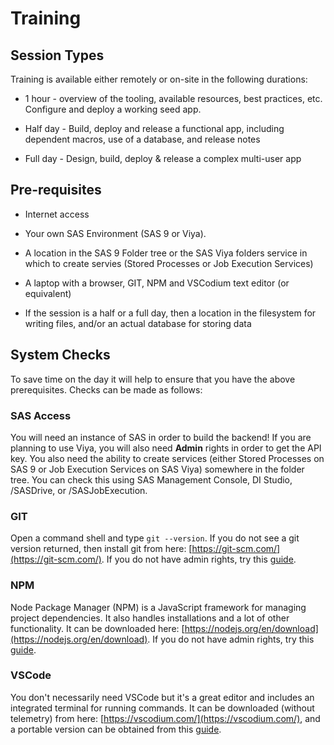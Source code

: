 # Training

## Session Types
Training is available either remotely or on-site in the following durations:

* 1 hour - overview of the tooling, available resources, best practices, etc.  Configure and deploy a working seed app.

* Half day - Build, deploy and release a functional app, including dependent macros, use of a database, and release notes

* Full day - Design, build, deploy & release a complex multi-user app

## Pre-requisites

* Internet access

* Your own SAS Environment (SAS 9 or Viya).

* A location in the SAS 9 Folder tree or the SAS Viya folders service in which to create servies (Stored Processes or Job Execution Services)

* A laptop with a browser, GIT, NPM and VSCodium text editor (or equivalent)

* If the session is a half or a full day, then a location in the filesystem for writing files, and/or an actual database for storing data

## System Checks
To save time on the day it will help to ensure that you have the above prerequisites.  Checks can be made as follows:

### SAS Access
You will need an instance of SAS in order to build the backend!  If you are planning to use Viya, you will also need **Admin** rights in order to get the API key.  You also need the ability to create services (either Stored Processes on SAS 9 or Job Execution Services on SAS Viya) somewhere in the folder tree.  You can check this using SAS Management Console, DI Studio, /SASDrive, or /SASJobExecution.

### GIT
Open a command shell and type `git --version`.  If you do not see a git version returned, then install git from here:  [https://git-scm.com/](https://git-scm.com/).  If you do not have admin rights, try this [guide](/guides/windows#git).

### NPM
Node Package Manager (NPM) is a JavaScript framework for managing project dependencies.  It also handles installations and a lot of other functionality.  It can be downloaded here:  [https://nodejs.org/en/download](https://nodejs.org/en/download).  If you do not have admin rights, try this [guide](/guides/windows/npm).

### VSCode
You don't necessarily need VSCode but it's a great editor and includes an integrated terminal for running commands.  It can be downloaded (without telemetry) from here: [https://vscodium.com/](https://vscodium.com/), and a portable version can be obtained from this [guide](/guides/windows#vscode).